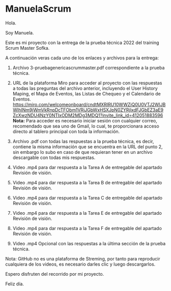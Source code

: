 # ManuelaScrum
Hola.

Soy Manuela.

Este es mi proyecto con la entrega de la prueba técnica 2022 del training Scrum Master Sofka.

A continuación veras cada uno de los enlaces y archivos para la entrega:

1. Archivo 3-pruebagenericascrummaster.pdf correspondiente a la prueba técnica.
2. URL de la plataforma Miro para acceder al proyecto con las respuestas a todas las preguntas del archivo anterior, incluyendo el User History Maping, el Mapa de Eventos, las Listas de Chequeo y el Calendario de Eventos.
https://miro.com/welcomeonboard/cndtMXRIRU10WWZiQ0U0VTJ2WlJBWlhINm9jWmVkRnpDcTFObm1VRjJGbWxHSXJpN0ZYRjlxdFJGbEZ3aE9ZcXwzNDU4NzY0NTIxODM2MDg3MDQ1?invite_link_id=412051883596   
**Nota:** Para acceder es necesario iniciar sesión con cualquier correo, recomendado que sea uno de Gmail, lo cual, te proporcionara acceso directo al tablero principal con toda la información.

3. Archivo .pdf con todas las respuestas a la prueba técnica, es decir, contiene la misma información que se encuentra en la URL del punto 2, sin embargo lo subo en caso de que requieran tener en un archivo descargable con todas mis respuestas.
4. Video .mp4 para dar respuesta a la Tarea A de entregable del apartado Revisión de visión.
5. Video .mp4 para dar respuesta a la Tarea B de entregable del apartado Revisión de visión.
6. Video .mp4 para dar respuesta a la Tarea C de entregable del apartado Revisión de visión.
7. Video .mp4 para dar respuesta a la Tarea E de entregable del apartado Revisión de visión.
8. Video .mp4 para dar respuesta a la Tarea F de entregable del apartado Revisión de visión.
9. Video .mp4 Opcional con las respuestas a la última sección de la prueba técnica.

Nota: GitHub no es una plataforma de Streming, por tanto para reproducir cualquiera de los videos, es necesario darles clic y luego descargarlos.

Espero disfruten del recorrido por mi proyecto.

Feliz día.
